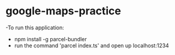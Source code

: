 # google-maps-practice

-To run this application:
 - npm install -g parcel-bundler
 - run the command 'parcel index.ts' and open up localhost:1234
